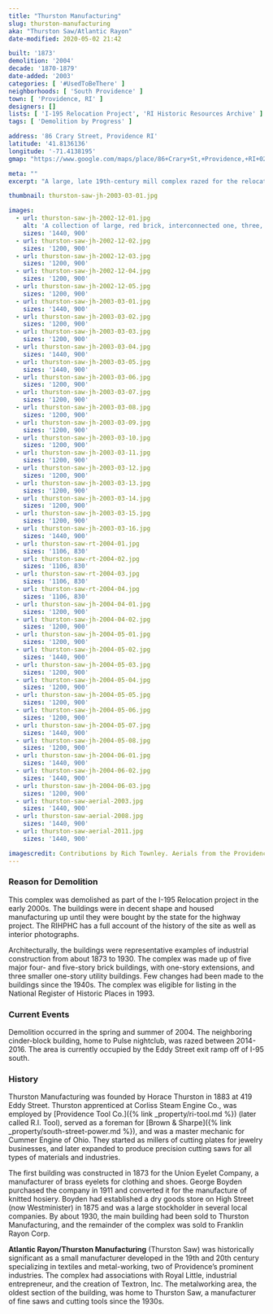 ```yaml
---
title: "Thurston Manufacturing"
slug: thurston-manufacturing
aka: "Thurston Saw/Atlantic Rayon"
date-modified: 2020-05-02 21:42

built: '1873'
demolition: '2004'
decade: '1870-1879'
date-added: '2003'
categories: [ '#UsedToBeThere' ]
neighborhoods: [ 'South Providence' ]
town: [ 'Providence, RI' ]
designers: []
lists: [ 'I-195 Relocation Project', 'RI Historic Resources Archive' ]
tags: [ 'Demolition by Progress' ]

address: '86 Crary Street, Providence RI'
latitude: '41.8136136'
longitude: '-71.4138195'
gmap: "https://www.google.com/maps/place/86+Crary+St,+Providence,+RI+02903/@41.8136136,-71.4138195,17z/data=!3m1!4b1!4m5!3m4!1s0x89e4456949c719fb:0xe0469783b41405c7!8m2!3d41.8136136!4d-71.4116308"

meta: ""
excerpt: "A large, late 19th-century mill complex razed for the relocation of I-195 in the mid-2000s. The complex was eligible for listing in the National Register of Historic Places in 1993."

thumbnail: thurston-saw-jh-2003-03-01.jpg

images:
  - url: thurston-saw-jh-2002-12-01.jpg
    alt: 'A collection of large, red brick, interconnected one, three, four, and five story mill buildings with typical mill constriction of heavy timbers and mostly flat roofs. The oldest portion of the complex is likely a four story gable roofed building that was built up around and almost consumed by the newer buildings.'
    sizes: '1440, 900'
  - url: thurston-saw-jh-2002-12-02.jpg
    sizes: '1200, 900'
  - url: thurston-saw-jh-2002-12-03.jpg
    sizes: '1200, 900'
  - url: thurston-saw-jh-2002-12-04.jpg
    sizes: '1200, 900'
  - url: thurston-saw-jh-2002-12-05.jpg
    sizes: '1200, 900'
  - url: thurston-saw-jh-2003-03-01.jpg
    sizes: '1440, 900'
  - url: thurston-saw-jh-2003-03-02.jpg
    sizes: '1200, 900'
  - url: thurston-saw-jh-2003-03-03.jpg
    sizes: '1200, 900'
  - url: thurston-saw-jh-2003-03-04.jpg
    sizes: '1440, 900'
  - url: thurston-saw-jh-2003-03-05.jpg
    sizes: '1440, 900'
  - url: thurston-saw-jh-2003-03-06.jpg
    sizes: '1200, 900'
  - url: thurston-saw-jh-2003-03-07.jpg
    sizes: '1200, 900'
  - url: thurston-saw-jh-2003-03-08.jpg
    sizes: '1200, 900'
  - url: thurston-saw-jh-2003-03-09.jpg
    sizes: '1200, 900'
  - url: thurston-saw-jh-2003-03-10.jpg
    sizes: '1200, 900'
  - url: thurston-saw-jh-2003-03-11.jpg
    sizes: '1200, 900'
  - url: thurston-saw-jh-2003-03-12.jpg
    sizes: '1200, 900'
  - url: thurston-saw-jh-2003-03-13.jpg
    sizes: '1200, 900'
  - url: thurston-saw-jh-2003-03-14.jpg
    sizes: '1200, 900'
  - url: thurston-saw-jh-2003-03-15.jpg
    sizes: '1200, 900'
  - url: thurston-saw-jh-2003-03-16.jpg
    sizes: '1440, 900'
  - url: thurston-saw-rt-2004-01.jpg
    sizes: '1106, 830'
  - url: thurston-saw-rt-2004-02.jpg
    sizes: '1106, 830'
  - url: thurston-saw-rt-2004-03.jpg
    sizes: '1106, 830'
  - url: thurston-saw-rt-2004-04.jpg
    sizes: '1106, 830'
  - url: thurston-saw-jh-2004-04-01.jpg
    sizes: '1200, 900'
  - url: thurston-saw-jh-2004-04-02.jpg
    sizes: '1200, 900'
  - url: thurston-saw-jh-2004-05-01.jpg
    sizes: '1200, 900'
  - url: thurston-saw-jh-2004-05-02.jpg
    sizes: '1440, 900'
  - url: thurston-saw-jh-2004-05-03.jpg
    sizes: '1200, 900'
  - url: thurston-saw-jh-2004-05-04.jpg
    sizes: '1200, 900'
  - url: thurston-saw-jh-2004-05-05.jpg
    sizes: '1200, 900'
  - url: thurston-saw-jh-2004-05-06.jpg
    sizes: '1200, 900'
  - url: thurston-saw-jh-2004-05-07.jpg
    sizes: '1440, 900'
  - url: thurston-saw-jh-2004-05-08.jpg
    sizes: '1200, 900'
  - url: thurston-saw-jh-2004-06-01.jpg
    sizes: '1440, 900'
  - url: thurston-saw-jh-2004-06-02.jpg
    sizes: '1440, 900'
  - url: thurston-saw-jh-2004-06-03.jpg
    sizes: '1200, 900'
  - url: thurston-saw-aerial-2003.jpg
    sizes: '1440, 900'
  - url: thurston-saw-aerial-2008.jpg
    sizes: '1440, 900'
  - url: thurston-saw-aerial-2011.jpg
    sizes: '1440, 900'

imagescredit: Contributions by Rich Townley. Aerials from the Providence Historical Aerial Viewer.
---
```


### Reason for Demolition

This complex was demolished as part of the I-195 Relocation project in the early 2000s. The buildings were in decent shape and housed manufacturing up until they were bought by the state for the highway project. The RIHPHC has a full account of the history of the site as well as interior photographs.

Architecturally, the buildings were representative examples of industrial construction from about 1873 to 1930. The complex was made up of five major four- and five-story brick buildings, with one-story extensions, and three smaller one-story utility buildings. Few changes had been made to the buildings since the 1940s. The complex was eligible for listing in the National Register of Historic Places in 1993.

### Current Events

Demolition occurred in the spring and summer of 2004. The neighboring cinder-block building, home to Pulse nightclub, was razed between 2014-2016. The area is currently occupied by the Eddy Street exit ramp off of I-95 south.

### History

Thurston Manufacturing was founded by Horace Thurston in 1883 at 419 Eddy Street. Thurston apprenticed at Corliss Steam Engine Co., was employed by [Providence Tool Co.]({% link _property/ri-tool.md %}) (later called R.I. Tool), served as a foreman for [Brown & Sharpe]({% link _property/south-street-power.md %}), and was a master mechanic for Cummer Engine of Ohio. They started as millers of cutting plates for jewelry businesses, and later expanded to produce precision cutting saws for all types of materials and industries.

The first building was constructed in 1873 for the Union Eyelet Company, a manufacturer of brass eyelets for clothing and shoes. George Boyden purchased the company in 1911 and converted it for the manufacture of knitted hosiery. Boyden had established a dry goods store on High Street (now Westminister) in 1875 and was a large stockholder in several local companies. By about 1930, the main building had been sold to Thurston Manufacturing, and the remainder of the complex was sold to Franklin Rayon Corp.

**Atlantic Rayon/Thurston Manufacturing** (Thurston Saw) was historically significant as a small manufacturer developed in the 19th and 20th century specializing in textiles and metal-working, two of Providence’s prominent industries. The complex had associations with Royal Little, industrial entrepreneur, and the creation of Textron, Inc. The metalworking area, the oldest section of the building, was home to Thurston Saw, a manufacturer of fine saws and cutting tools since the 1930s. 
